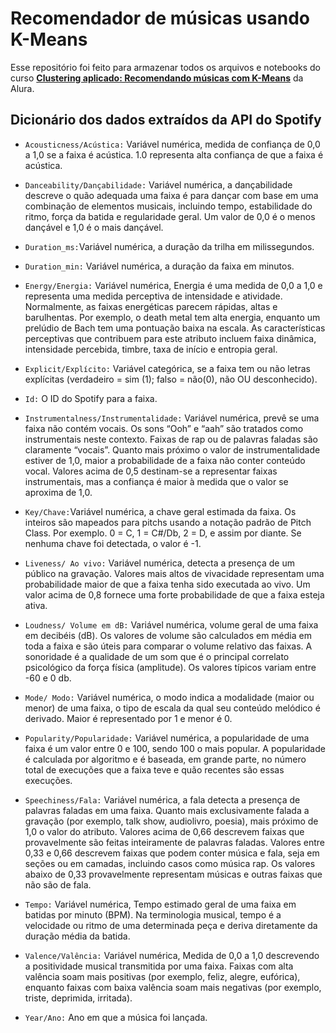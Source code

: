 # Recomendador de músicas usando K-Means

Esse repositório foi feito para armazenar todos os arquivos e notebooks do curso [**Clustering aplicado: Recomendando músicas com K-Means**](https://cursos.alura.com.br/course/clustering-aplicado-recomendando-musicas-k-means) da Alura. 

## Dicionário dos dados extraídos da API do Spotify

* `Acousticness/Acústica:` Variável numérica, medida de confiança de 0,0 a 1,0 se a faixa é acústica. 1.0 representa alta confiança de que a faixa é acústica.

* `Danceability/Dançabilidade:` Variável numérica, a dançabilidade descreve o quão adequada uma faixa é para dançar com base em uma combinação de elementos musicais, incluindo tempo, estabilidade do ritmo, força da batida e regularidade geral. Um valor de 0,0 é o menos dançável e 1,0 é o mais dançável.

* `Duration_ms:`Variável numérica, a duração da trilha em milissegundos.

* `Duration_min:` Variável numérica, a duração da faixa em minutos.

* `Energy/Energia:` Variável numérica, Energia é uma medida de 0,0 a 1,0 e representa uma medida perceptiva de intensidade e atividade. Normalmente, as faixas energéticas parecem rápidas, altas e barulhentas. Por exemplo, o death metal tem alta energia, enquanto um prelúdio de Bach tem uma pontuação baixa na escala. As características perceptivas que contribuem para este atributo incluem faixa dinâmica, intensidade percebida, timbre, taxa de início e entropia geral.

* `Explicit/Explícito:` Variável categórica, se a faixa tem ou não letras explícitas (verdadeiro = sim (1); falso = não(0), não OU desconhecido).

* `Id:` O ID do Spotify para a faixa.

* `Instrumentalness/Instrumentalidade:` Variável numérica, prevê se uma faixa não contém vocais. Os sons “Ooh” e “aah” são tratados como instrumentais neste contexto. Faixas de rap ou de palavras faladas são claramente “vocais”. Quanto mais próximo o valor de instrumentalidade estiver de 1,0, maior a probabilidade de a faixa não conter conteúdo vocal. Valores acima de 0,5 destinam-se a representar faixas instrumentais, mas a confiança é maior à medida que o valor se aproxima de 1,0.

* `Key/Chave:`Variável numérica, a chave geral estimada da faixa. Os inteiros são mapeados para pitchs usando a notação padrão de Pitch Class. Por exemplo. 0 = C, 1 = C#/Db, 2 = D, e assim por diante. Se nenhuma chave foi detectada, o valor é -1.

* `Liveness/ Ao vivo:` Variável numérica, detecta a presença de um público na gravação. Valores mais altos de vivacidade representam uma probabilidade maior de que a faixa tenha sido executada ao vivo. Um valor acima de 0,8 fornece uma forte probabilidade de que a faixa esteja ativa.

* `Loudness/ Volume em dB:` Variável numérica, volume geral de uma faixa em decibéis (dB). Os valores de volume são calculados em média em toda a faixa e são úteis para comparar o volume relativo das faixas. A sonoridade é a qualidade de um som que é o principal correlato psicológico da força física (amplitude). Os valores típicos variam entre -60 e 0 db.

* `Mode/ Modo:` Variável numérica, o modo indica a modalidade (maior ou menor) de uma faixa, o tipo de escala da qual seu conteúdo melódico é derivado. Maior é representado por 1 e menor é 0.

* `Popularity/Popularidade:` Variável numérica, a popularidade de uma faixa é um valor entre 0 e 100, sendo 100 o mais popular. A popularidade é calculada por algoritmo e é baseada, em grande parte, no número total de execuções que a faixa teve e quão recentes são essas execuções.

* `Speechiness/Fala:` Variável numérica, a fala detecta a presença de palavras faladas em uma faixa. Quanto mais exclusivamente falada a gravação (por exemplo, talk show, audiolivro, poesia), mais próximo de 1,0 o valor do atributo. Valores acima de 0,66 descrevem faixas que provavelmente são feitas inteiramente de palavras faladas. Valores entre 0,33 e 0,66 descrevem faixas que podem conter música e fala, seja em seções ou em camadas, incluindo casos como música rap. Os valores abaixo de 0,33 provavelmente representam músicas e outras faixas que não são de fala.

* `Tempo:` Variável numérica, Tempo estimado geral de uma faixa em batidas por minuto (BPM). Na terminologia musical, tempo é a velocidade ou ritmo de uma determinada peça e deriva diretamente da duração média da batida.

* `Valence/Valência:` Variável numérica, Medida de 0,0 a 1,0 descrevendo a positividade musical transmitida por uma faixa. Faixas com alta valência soam mais positivas (por exemplo, feliz, alegre, eufórica), enquanto faixas com baixa valência soam mais negativas (por exemplo, triste, deprimida, irritada).

* `Year/Ano:` Ano em que a música foi lançada.
